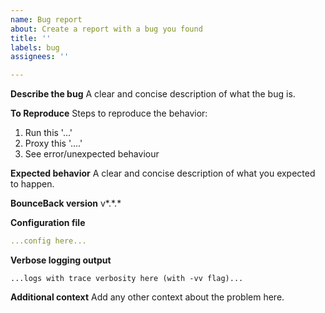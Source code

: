 ```yaml
---
name: Bug report
about: Create a report with a bug you found
title: ''
labels: bug
assignees: ''

---
```


**Describe the bug**
A clear and concise description of what the bug is.

**To Reproduce**
Steps to reproduce the behavior:
1. Run this '...'
2. Proxy this '....'
3. See error/unexpected behaviour

**Expected behavior**
A clear and concise description of what you expected to happen.

**BounceBack version**
v\*.\*.\*

**Configuration file**
```yaml
...config here...
```

**Verbose logging output**
```
...logs with trace verbosity here (with -vv flag)...
```

**Additional context**
Add any other context about the problem here.
